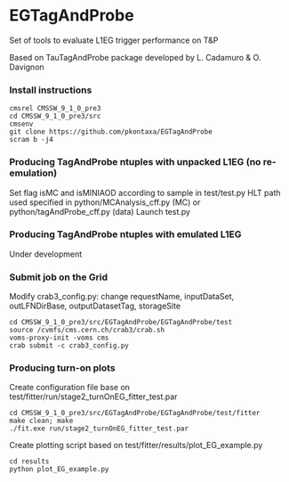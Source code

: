 # EGTagAndProbe
Set of tools to evaluate L1EG trigger performance on T&amp;P

Based on TauTagAndProbe package developed by L. Cadamuro & O. Davignon

### Install instructions
```
cmsrel CMSSW_9_1_0_pre3
cd CMSSW_9_1_0_pre3/src
cmsenv
git clone https://github.com/pkontaxa/EGTagAndProbe
scram b -j4
```

### Producing TagAndProbe ntuples with unpacked L1EG (no re-emulation)
Set flag isMC and isMINIAOD according to sample in test/test.py
HLT path used specified in python/MCAnalysis_cff.py (MC) or python/tagAndProbe_cff.py (data)
Launch test.py


### Producing TagAndProbe ntuples with emulated L1EG
Under development


### Submit job on the Grid
Modify crab3_config.py: change requestName, inputDataSet, outLFNDirBase, outputDatasetTag, storageSite
```
cd CMSSW_9_1_0_pre3/src/EGTagAndProbe/EGTagAndProbe/test
source /cvmfs/cms.cern.ch/crab3/crab.sh
voms-proxy-init -voms cms
crab submit -c crab3_config.py
```

### Producing turn-on plots
Create configuration file base on test/fitter/run/stage2_turnOnEG_fitter_test.par
```
cd CMSSW_9_1_0_pre3/src/EGTagAndProbe/EGTagAndProbe/test/fitter
make clean; make
./fit.exe run/stage2_turnOnEG_fitter_test.par
```
Create plotting script based on test/fitter/results/plot_EG_example.py
```
cd results
python plot_EG_example.py
```
